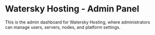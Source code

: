 # Watersky Hosting - Admin Panel

This is the admin dashboard for Watersky Hosting, where administrators can manage users, servers, nodes, and platform settings. 